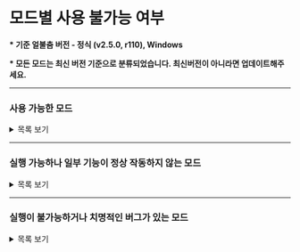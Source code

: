 # 모드별 사용 불가능 여부

**\* 기준 얼불춤 버전 - 정식 (v2.5.0, r110), Windows**

**\* 모든 모드는 최신 버전 기준으로 분류되었습니다. 최신버전이 아니라면 업데이트해주세요.**

---

### 사용 가능한 모드
<details>
  <summary>목록 보기</summary>
  
  * [AdofaiExtension (v0.0.5)](https://bot.adofai.gg/api/mods/AdofaiExtension?download=true)
  * [AdofaiTweaks (v2.6.3)](https://bot.adofai.gg/api/mods/AdofaiTweaks?download=true)
  * [AutoUpdate (v0.0.4)](https://bot.adofai.gg/api/mods/AutoUpdate?download=true)
  * [BackToThePast (v1.9.3)](https://bot.adofai.gg/api/mods/BackToThePast?download=true)
  * CustomDeathMassage (v1.0.0 ; 아카이브 서버 모드)
  * [DesyncFix (v0.0.6)](https://bot.adofai.gg/api/mods/DesyncFix?download=true)
  * [DetailRP (v1.0.2)](https://bot.adofai.gg/api/mods/DetailRP?download=true)
  * [DLC 대화창 디자인 바꿔주는 모드 (v0.1.0)](https://bot.adofai.gg/api/mods/DLC%20대화창%20디자인%20바꿔주는%20모드?download=true)
  * [EditorTabLib (v2.2.0)](https://bot.adofai.gg/api/mods/EditorTabLib?download=true)
  * EmulateSpecialday (v1.1.0 ; 아카이브 서버 모드)
  * [ErrorDetector (v1.0.0)](https://bot.adofai.gg/api/mods/ErrorDetector?download=true)
  * [FaceLock (v1.0.1)](https://bot.adofai.gg/api/mods/FaceLock?download=true)
  * [JudgeTextBeautifier (v1.4.0)](https://bot.adofai.gg/api/mods/JudgeTextBeautifier?download=true)
  * [KeyViewer (v3.6.1)](https://bot.adofai.gg/api/mods/KeyViewer?download=true)
  * [Localizations (v1.0.0)](https://bot.adofai.gg/api/mods/Localizations?download=true)
  * [MapConverter (v2.3.0)](https://bot.adofai.gg/api/mods/MapConverter?download=true)
  * [MinesweeperFlag (v0.0.1)](https://bot.adofai.gg/api/mods/MinesweeperFlag?download=true)
  * [MusicTimestamp (v0.0.10)](https://bot.adofai.gg/api/mods/MusicTimestamp?download=true)
  * [NoTileDot (v1.0)](https://bot.adofai.gg/api/mods/NoTileDot?download=true)
  * [Overlayer (v2.4.0)](https://bot.adofai.gg/api/mods/Overlayer?download=true)
  * [ProgressDisplayer (v2.0.8)](https://bot.adofai.gg/api/mods/ProgressDisplayer?download=true)
  * [RainingKeys (v0.4.1)](https://bot.adofai.gg/api/mods/RainingKeys?download=true)
  * [ShowTimingWindowScale (v0.0.3)](https://bot.adofai.gg/api/mods/ShowTimingWindowScale?download=true)
  * [ShowVFXs (v1.1.0)](https://bot.adofai.gg/api/mods/ShowVFXs?download=true)
  * [TileCount (v0.0.9)](https://bot.adofai.gg/api/mods/TileCount?download=true)
  * [TulttakMod (v0.0.3)](https://bot.adofai.gg/api/mods/TulttakMod?download=true)
  * [YoutubeStream (v0.0.5)](https://bot.adofai.gg/api/mods/YoutubeStream?download=true)
</details>

---

### 실행 가능하나 일부 기능이 정상 작동하지 않는 모드
<details>
  <summary>목록 보기</summary>
  
  * Editor+ Reborn
  * NoCameraStop
  * PlanetTweaks
</details>

---

### 실행이 불가능하거나 치명적인 버그가 있는 모드
<details>
  <summary>목록 보기</summary>
  
  * EditorTweaks
  * Editor+
  * FixBug
  * MagicShapeMultiply
  * Magicshapemultitools
  * ProgressBar
  * Replay
  * TileTweaks
</details>
